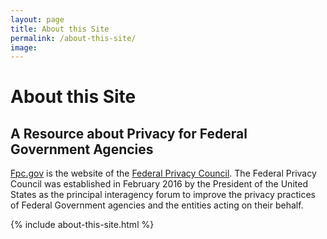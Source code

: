 ```yaml
---
layout: page
title: About this Site
permalink: /about-this-site/
image:
---
```


# About this Site

## A Resource about Privacy for Federal Government Agencies

[Fpc.gov](https://www.fpc.gov/) is the website of the [Federal Privacy Council](/vision-and-purpose/). The Federal Privacy Council 
was established in February 2016 by the President of the United States as the principal 
interagency forum to improve the privacy practices of Federal Government agencies 
and the entities acting on their behalf.

{% include about-this-site.html %}
